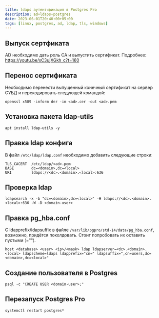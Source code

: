 ```yaml
---
title: ldaps аутентификация в Postgres Pro
description: ad+ldaps+postgres
date: 2023-06-01T20:40:00+05:00
tags: [linux, postgres, ad, ldap, tls, windows]
---
```

## Выпуск сертфиката
AD необходимо дать роль CA и выпустить сертификат. Подробнее: https://youtu.be/xC3ujXGkh_c?t=160 

## Перенос сертификата
Необходимо перенести выпущенный конечный сертификат на сервер СУБД и перекодировать следующей командой:

```shell
openssl x509 -inform der -in <ad>.cer -out <ad>.pem
```

## Установка пакета ldap-utils
```shell
apt install ldap-utils -y
```

## Правка ldap конфига
В файл `/etc/ldap/ldap.conf` необходимо добавить следующие строки:

```config
TLS_CACERT	/etc/ldap/<ad>.pem
BASE		dc=<domain>,dc=<local>
URI 		ldaps://<dc>.<domain>.<local>:636
```

## Проверка ldap
```shell
ldapsearch -x -b "dc=<domain>,dc=<local>" -H ldaps://<dc>.<domain>.<local>:636 -W -D <domain-user>
```

## Правка pg_hba.conf
С ldapprefix/ldapsuffix в файле `/var/lib/pgpro/std-14/data/pg_hba.conf`, возможно, придётся поколдовать. Стоит попробовать их оставить пустыми (="").
```config
host <database> <user> <ip>/<mask> ldap ldapserver=<dc>.<domain>.<local> ldapscheme=ldaps ldapprefix="cn=" ldapsuffix=",cn=users,dc=<domain>,dc=<local>"
```

## Создание пользователя в Postgres
```shell
psql -c "CREATE USER <domain-user>;"
```

## Перезапуск Postgres Pro
```shell
systemctl restart postgres*
```


